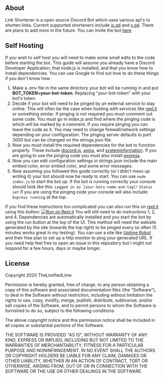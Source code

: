 ## About
Link Shortener is a open source Discord Bot which uses various api's to shorten links. Current supported shorteners include [is.gd](https://is.gd) and [v.gd](https://v.gd). There are plans to add more in the future. You can invite the bot [here](https://discord.com/oauth2/authorize?client_id=755474829364428840&permissions=84032&scope=bot)
## Self Hosting
If you wish to self host you will need to make some small edits to the code before starting the bot. This guide will assume you already have a Discord Developer Application, that node.js is installed, and that you know how to install dependencies. You can use Google to find out how to do these things if you don't know how.
1. Make a .env file in the same directory your bot will be running in and put **BOT_TOKEN=your-bot-token**. Replacing "your-bot-token" with your bot's token. 
2. Decide if your bot will need to be pinged by an external service to stay online. This will often be the case when hosting with services like [repl.it](https://repl.it) or something similar. If pinging is not required you must comment out some code. You must go in index.js and find where the pinging code is which will be marked by a comment. If you require pinging you can leave the code as it. You may need to change firewall/network settings depending on your configuration. The pinging server defaults to port 3000 but can be changed on the strings.json file.
3. Now you must install the required dependencies for the bot to function properly.  These include [discord.js](https://www.npmjs.com/package/discord.js), [axios](https://www.npmjs.com/package/axios), and [systeminformation](https://www.npmjs.com/package/systeminformation). If you are going to use the pinging code you must also install [express](https://www.npmjs.com/package/express).
4. Now you can edit configuration settings in strings.json include the main embed color, error embed color, and some error messages.
5. Now assuming you followed this guide correctly (or I didn't mess up writing it) your bot should now be ready to start. You can use `node index.js` to start the bot up. If the bot is running correctly your console should look like this:
`Logged in as [your-bots-name-and-tag]!`
`Status set`
If you are using the pinging code your console will also include:
`Express running` at the top.

If you find these instructions too complicated you can also run this on [repl.it](https://repl.it) using this button:
[![Run on Repl.it](https://repl.it/badge/github/TheLimifiedLime/Link-Shortener-Bot)](https://repl.it/github/TheLimifiedLime/Link-Shortener-Bot)
You will still need to do instructions 1, 2, and 4. Dependencies are automatically installed and you start the bot by using the run button at the top of the UI. This method will need the website generated by the site (towards the top right) to be pinged every so often (5 minutes works great in my testing). You can use a site like [Uptime Robot](https://uptimerobot.com) and their free plan to set up a http monitor to ping your generated URL. If you need help feel free to open an issue in this repository but I might not respond for a few hours, days or maybe longer.
## License
Copyright 2020 TheLimifiedLime

Permission is hereby granted, free of charge, to any person obtaining a copy of this software and associated documentation files (the "Software"), to deal in the Software without restriction, including without limitation the rights to use, copy, modify, merge, publish, distribute, sublicense, and/or sell copies of the Software, and to permit persons to whom the Software is furnished to do so, subject to the following conditions:

The above copyright notice and this permission notice shall be included in all copies or substantial portions of the Software.

THE SOFTWARE IS PROVIDED "AS IS", WITHOUT WARRANTY OF ANY KIND, EXPRESS OR IMPLIED, INCLUDING BUT NOT LIMITED TO THE WARRANTIES OF MERCHANTABILITY, FITNESS FOR A PARTICULAR PURPOSE AND NONINFRINGEMENT. IN NO EVENT SHALL THE AUTHORS OR COPYRIGHT HOLDERS BE LIABLE FOR ANY CLAIM, DAMAGES OR OTHER LIABILITY, WHETHER IN AN ACTION OF CONTRACT, TORT OR OTHERWISE, ARISING FROM, OUT OF OR IN CONNECTION WITH THE SOFTWARE OR THE USE OR OTHER DEALINGS IN THE SOFTWARE.